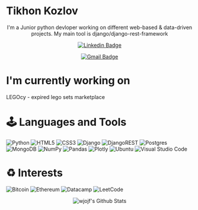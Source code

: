 # Tikhon Kozlov
<div align="center">
I'm a Junior python devloper working on different web-based & data-driven projects. My main tool is django/django-rest-framework</p>

[![Linkedin Badge](https://img.shields.io/badge/-tikhon-kozlov?style=flat&logo=Linkedin&logoColor=white&link=https://www.linkedin.com/in/tikhon-kozlov-2a5134252/)](https://www.linkedin.com/in/tikhon-kozlov-2a5134252/)

[![Gmail Badge](https://img.shields.io/badge/-tkozlov2003-c14438?style=flat&logo=Gmail&logoColor=white&link=mailto:tkozlov2003@gmail.com)](mailto:tkozlov2003@gmail.com)

</div> 
  
# I'm currently working on
  <p>LEGOcy - expired lego sets marketplace</p>


# 🕹 Languages and Tools

![Python](https://img.shields.io/badge/python-3670A0?style=for-the-badge&logo=python&logoColor=ffdd54)
![HTML5](https://img.shields.io/badge/html5-%23E34F26.svg?style=for-the-badge&logo=html5&logoColor=white)
![CSS3](https://img.shields.io/badge/css3-%231572B6.svg?style=for-the-badge&logo=css3&logoColor=white)
![Django](https://img.shields.io/badge/django-%23092E20.svg?style=for-the-badge&logo=django&logoColor=white)
![DjangoREST](https://img.shields.io/badge/DJANGO-REST-ff1709?style=for-the-badge&logo=django&logoColor=white&color=ff1709&labelColor=gray)
![Postgres](https://img.shields.io/badge/postgres-%23316192.svg?style=for-the-badge&logo=postgresql&logoColor=white)
![MongoDB](https://img.shields.io/badge/MongoDB-%234ea94b.svg?style=for-the-badge&logo=mongodb&logoColor=white)
![NumPy](https://img.shields.io/badge/numpy-%23013243.svg?style=for-the-badge&logo=numpy&logoColor=white)
![Pandas](https://img.shields.io/badge/pandas-%23150458.svg?style=for-the-badge&logo=pandas&logoColor=white)
![Plotly](https://img.shields.io/badge/Plotly-%233F4F75.svg?style=for-the-badge&logo=plotly&logoColor=white)
![Ubuntu](https://img.shields.io/badge/Ubuntu-E95420?style=for-the-badge&logo=ubuntu&logoColor=white)
![Visual Studio Code](https://img.shields.io/badge/Visual%20Studio%20Code-0078d7.svg?style=for-the-badge&logo=visual-studio-code&logoColor=white)
  
# ♻️ Interests 

![Bitcoin](https://img.shields.io/badge/Bitcoin-000?style=for-the-badge&logo=bitcoin&logoColor=white)
![Ethereum](https://img.shields.io/badge/Ethereum-3C3C3D?style=for-the-badge&logo=Ethereum&logoColor=white)
![Datacamp](https://img.shields.io/badge/Datacamp-05192D?style=for-the-badge&logo=datacamp&logoColor=03E860)
![LeetCode](https://img.shields.io/badge/LeetCode-000000?style=for-the-badge&logo=LeetCode&logoColor=#d16c06)


  
<div align="center">

<img align="center" src="https://github-readme-stats.vercel.app/api?username=wjojf&include_all_commits=true&count_private=true&show_icons=true&line_height=20&title_color=7A7ADB&icon_color=2234AE&text_color=D3D3D3&bg_color=0,000000,130F40" alt="wjojf's Github Stats">

</div>
